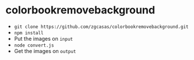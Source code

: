 # colorbookremovebackground

- `git clone https://github.com/zgcasas/colorbookremovebackground.git`
- `npm install`
- Put the images on `input`
- `node convert.js`
- Get the images on `output`
